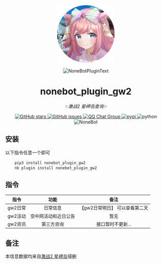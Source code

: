 <div align="center">
  <img src="https://raw.githubusercontent.com/Agnes4m/nonebot_plugin_l4d2_server/main/image/logo.png" width="180" height="180"  alt="AgnesDigitalLogo">
  <br>
  <p><img src="https://s2.loli.net/2022/06/16/xsVUGRrkbn1ljTD.png" width="240" alt="NoneBotPluginText"></p>
</div>

<div align="center">

# nonebot_plugin_gw2
_✨激战2 星岬岛查询✨_

<a href="https://github.com/Agnes4m/nonebot_plugin_gw2/stargazers">
        <img alt="GitHub stars" src="https://img.shields.io/github/stars/Agnes4m/nonebot_plugin_gw2" alt="stars">
</a>
<a href="https://github.com/Agnes4m/nonebot_plugin_gw2//issues">
        <img alt="GitHub issues" src="https://img.shields.io/github/issues/Agnes4m/nonebot_plugin_gw2" alt="issues">
</a>
<a href="https://jq.qq.com/?_wv=1027&k=HdjoCcAe">
        <img src="https://img.shields.io/badge/QQ%E7%BE%A4-399365126-orange?style=flat-square" alt="QQ Chat Group">
</a>
<a href="https://pypi.python.org/pypi/nonebot-plugin-gw2">
        <img src="https://img.shields.io/pypi/v/nonebot-plugin-gw2/.svg" alt="pypi">
</a>
    <img src="https://img.shields.io/badge/python-3.8+-blue.svg" alt="python">
    <img src="https://img.shields.io/badge/nonebot-2.0.0-red.svg" alt="NoneBot">
</div>

## 安装

以下指令任意一个即可

        pip3 install nonebot_plugin_gw2
        nb plugin install nonebot_plugin_gw2

## 指令

| 指令 | 功能 | 备注 |
|:-----:|:----:|:----:|
| gw2日常 | 日常信息 | 【gw2日常明日】 可以查看第二天
| gw2活动 | 空中网活动和近日公告 | 暂无
| gw2资讯 | 第三方咨询 | 接口暂时不更新... 

## 备注

本信息数据均来自[激战2 星岬岛](https://gw2.wishingstarmoye.com/gw2api)侵删
